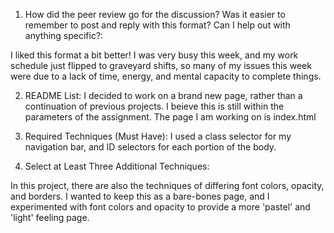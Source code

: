 1. How did the peer review go for the discussion? Was it easier to remember to post and reply with this format? Can I help out with anything specific?:

I liked this format a bit better! I was very busy this week, and my work schedule just flipped to graveyard shifts, so many of my issues this week were due to a lack of time, energy, and mental capacity to complete things. 

2. README List:
I decided to work on a brand new page, rather than a continuation of previous projects. I beieve this is still within the parameters of the assignment. The page I am working on is index.html

3. Required Techniques (Must Have):
I used a class selector for my navigation bar, and ID selectors for each portion of the body. 
4. Select at Least Three Additional Techniques:

In this project, there are also the techniques of differing font colors, opacity, and borders. I wanted to keep this as a bare-bones page, and I experimented with font colors and opacity to provide a more 'pastel' and 'light' feeling page. 

